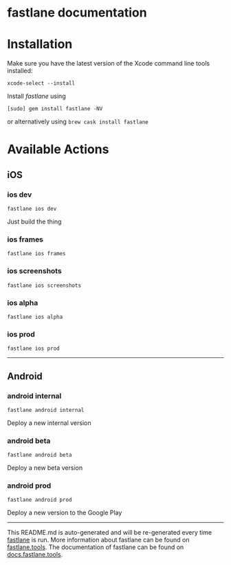fastlane documentation
================
# Installation

Make sure you have the latest version of the Xcode command line tools installed:

```
xcode-select --install
```

Install _fastlane_ using
```
[sudo] gem install fastlane -NV
```
or alternatively using `brew cask install fastlane`

# Available Actions
## iOS
### ios dev
```
fastlane ios dev
```
Just build the thing
### ios frames
```
fastlane ios frames
```

### ios screenshots
```
fastlane ios screenshots
```

### ios alpha
```
fastlane ios alpha
```

### ios prod
```
fastlane ios prod
```


----

## Android
### android internal
```
fastlane android internal
```
Deploy a new internal version
### android beta
```
fastlane android beta
```
Deploy a new beta version
### android prod
```
fastlane android prod
```
Deploy a new version to the Google Play

----

This README.md is auto-generated and will be re-generated every time [fastlane](https://fastlane.tools) is run.
More information about fastlane can be found on [fastlane.tools](https://fastlane.tools).
The documentation of fastlane can be found on [docs.fastlane.tools](https://docs.fastlane.tools).
